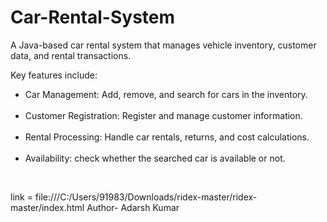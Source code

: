 # Car-Rental-System
A Java-based car rental system that manages vehicle inventory, customer data, and rental transactions.
<br>
<dl></dl>
Key features include:  
<br>
<ul>
<li>Car Management: Add, remove, and search for cars in the inventory.</li>
<br>
<li>Customer Registration: Register and manage customer information.</li>
<br>
<li>Rental Processing: Handle car rentals, returns, and cost calculations.</li>
<br>
  <li>Availability: check whether the searched car is available or not.</li>
</ul>
</dl>
<br>

link = file:///C:/Users/91983/Downloads/ridex-master/ridex-master/index.html
Author- Adarsh Kumar

